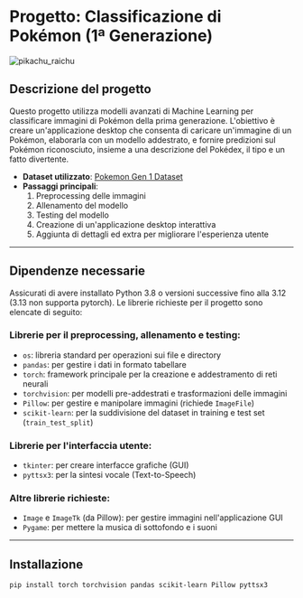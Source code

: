 # Progetto: Classificazione di Pokémon (1ª Generazione)
![pikachu_raichu](https://github.com/user-attachments/assets/b5c02097-580a-4f6a-a340-a268c8f9e281)

## Descrizione del progetto
Questo progetto utilizza modelli avanzati di Machine Learning per classificare immagini di Pokémon della prima generazione. L'obiettivo è creare un'applicazione desktop che consenta di caricare un'immagine di un Pokémon, elaborarla con un modello addestrato, e fornire predizioni sul Pokémon riconosciuto, insieme a una descrizione del Pokédex, il tipo e un fatto divertente.

- **Dataset utilizzato**: [Pokemon Gen 1 Dataset](https://www.kaggle.com/datasets/echometerhhwl/pokemon-gen-1-38914)
- **Passaggi principali**:
  1. Preprocessing delle immagini
  2. Allenamento del modello
  3. Testing del modello
  4. Creazione di un'applicazione desktop interattiva
  5. Aggiunta di dettagli ed extra per migliorare l'esperienza utente

---

## Dipendenze necessarie

Assicurati di avere installato Python 3.8 o versioni successive fino alla 3.12 (3.13 non supporta pytorch). Le librerie richieste per il progetto sono elencate di seguito:

### Librerie per il preprocessing, allenamento e testing:
- `os`: libreria standard per operazioni sui file e directory
- `pandas`: per gestire i dati in formato tabellare
- `torch`: framework principale per la creazione e addestramento di reti neurali
- `torchvision`: per modelli pre-addestrati e trasformazioni delle immagini
- `Pillow`: per gestire e manipolare immagini (richiede `ImageFile`)
- `scikit-learn`: per la suddivisione del dataset in training e test set (`train_test_split`)

### Librerie per l'interfaccia utente:
- `tkinter`: per creare interfacce grafiche (GUI)
- `pyttsx3`: per la sintesi vocale (Text-to-Speech)

### Altre librerie richieste:
- `Image` e `ImageTk` (da Pillow): per gestire immagini nell'applicazione GUI
- `Pygame`: per mettere la musica di sottofondo e i suoni
---

## Installazione
`pip install torch torchvision pandas scikit-learn Pillow pyttsx3`
